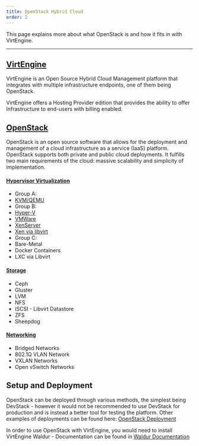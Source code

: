 ```yaml
---
title: OpenStack Hybrid Cloud
order: 2
---
```


This page explains more about what OpenStack is and how it fits in with VirtEngine.

---

## [VirtEngine](https://virtengine.com)

VirtEngine is an Open Source Hybrid Cloud Management platform that integrates with multiple infrastructure endpoints, one of them being OpenStack.

VirtEngine offers a Hosting Provider edition that provides the ability to offer Infrastructure to end-users with billing enabled.


## [OpenStack](http://openstack.org/)

OpenStack is an open source software that allows for the deployment and management of a cloud  infrastructure as a service (IaaS) platform. OpenStack supports both private and public cloud deployments. It fulfills two main requirements of the cloud: massive scalability and simplicity of implementation.

#### [Hypervisor Virtualization](https://wiki.openstack.org/wiki/HypervisorSupportMatrix)
- Group A:
- [KVM/QEMU](https://docs.opennebula.org/5.6/deployment/open_cloud_host_setup/kvm_driver.html)
- Group B:
- [Hyper-V](http://wiki.cloudbase.it/hyperv-tempest-exclusions)
- [VMWare](https://wiki.openstack.org/wiki/NovaVMware/Minesweeper)
- [XenServer](https://wiki.openstack.org/wiki/XenServer/XenServer_CI)
- [Xen via libvirt](https://wiki.openstack.org/wiki/Xen/Libvirt)
- Group C:
- Bare-Metal
- Docker Containers
- LXC via Libvirt

#### [Storage](https://docs.openstack.org/arch-design/design-storage/design-storage-concepts.html)
- Ceph
- Gluster
- LVM
- NFS
- iSCSI - Libvirt Datastore
- ZFS
- Sheepdog

#### [Networking](https://docs.openstack.org/arch-design/design-networking/design-networking-concepts.html)
- Bridged Networks
- 802.1Q VLAN Network
- VXLAN Networks
- Open vSwitch Networks

## Setup and Deployment

OpenStack can be deployed through various methods, the simplest being DevStack - however it would not be recommended to use DevStack for production and is instead a better tool for testing the platform. Other examples of deployments can be found here: [OpenStack Deployment](https://docs.openstack.org/queens/deploy/)

In order to use OpenStack with VirtEngine, you would need to install VirtEngine Waldur - Documentation can be found in [Waldur Documentation](https://docs.waldur.com)

